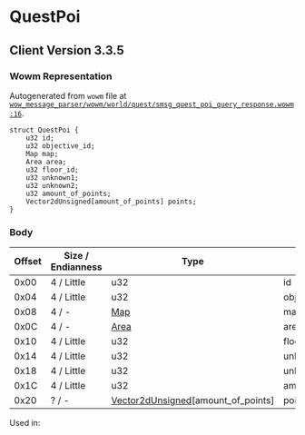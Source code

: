 # QuestPoi

## Client Version 3.3.5

### Wowm Representation

Autogenerated from `wowm` file at [`wow_message_parser/wowm/world/quest/smsg_quest_poi_query_response.wowm:16`](https://github.com/gtker/wow_messages/tree/main/wow_message_parser/wowm/world/quest/smsg_quest_poi_query_response.wowm#L16).
```rust,ignore
struct QuestPoi {
    u32 id;
    u32 objective_id;
    Map map;
    Area area;
    u32 floor_id;
    u32 unknown1;
    u32 unknown2;
    u32 amount_of_points;
    Vector2dUnsigned[amount_of_points] points;
}
```
### Body

| Offset | Size / Endianness | Type | Name | Description | Comment |
| ------ | ----------------- | ---- | ---- | ----------- | ------- |
| 0x00 | 4 / Little | u32 | id |  |  |
| 0x04 | 4 / Little | u32 | objective_id |  |  |
| 0x08 | 4 / - | [Map](map.md) | map |  |  |
| 0x0C | 4 / - | [Area](area.md) | area |  |  |
| 0x10 | 4 / Little | u32 | floor_id |  |  |
| 0x14 | 4 / Little | u32 | unknown1 |  |  |
| 0x18 | 4 / Little | u32 | unknown2 |  |  |
| 0x1C | 4 / Little | u32 | amount_of_points |  |  |
| 0x20 | ? / - | [Vector2dUnsigned](vector2dunsigned.md)[amount_of_points] | points |  |  |


Used in:

